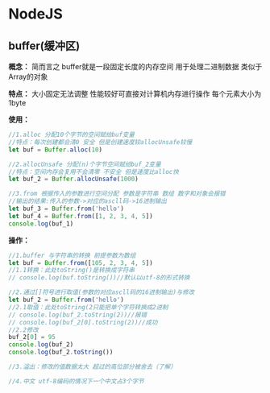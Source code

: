 # NodeJS
## buffer(缓冲区)

**概念：** 简而言之 buffer就是一段固定长度的内存空间 用于处理二进制数据  类似于Array的对象

**特点：** 大小固定无法调整  性能较好可直接对计算机内存进行操作  每个元素大小为1byte 

**使用：**

```js
//1.alloc 分配10个字节的空间赋给buf变量
//特点：每次创建都会清0 安全 但是创建速度较allocUnsafe较慢
let buf = Buffer.alloc(10)

//2.allocUnsafe 分配(n)个字节空间赋给buf_2变量
//特点：空间内存会复用不会清零 不安全 但是速度比alloc快
let buf_2 = Buffer.allocUnsafe(1000)

//3.from 根据传入的参数进行空间分配 参数是字符串 数组 数字和对象会报错
//输出的结果:传入的参数->对应的ascll码->16进制输出
let buf_3 = Buffer.from('hello')
let buf_4 = Buffer.from([1, 2, 3, 4, 5])
console.log(buf_1)
```

**操作：**

```js
//1.buffer 与字符串的转换 前提参数为数组
let buf = Buffer.from([105, 2, 3, 4, 5])
//1.1转换：此处toString()是转换成字符串
// console.log(buf.toString())//默认以utf-8的形式转换

//2.通过[]符号进行取值(参数的对应ascll码的16进制输出)与修改
let buf_2 = Buffer.from('hello')
//2.1取值：此处toString(2只能把单个字符转换成2进制
// console.log(buf_2.toString(2))//报错
// console.log(buf_2[0].toString(2))//成功
//2.2修改
buf_2[0] = 95
console.log(buf_2)
console.log(buf_2.toString())

//3.溢出：修改的值数据太大 超过的高位部分被舍去（了解）

//4.中文 utf-8编码的情况下一个中文占3个字节

```

